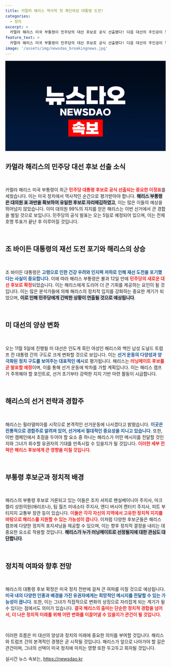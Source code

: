 ```yaml
---
title: 카멀라 해리스 역사적 첫 흑인여성 대통령 도전!
categories:
  - 정치
excerpt: >
  카멀라 해리스 미국 부통령이 민주당의 대선 후보로 공식 선출됐다! 다음 대선의 주인공이 될 해리스는 필라델피아에서 본격 선거 운동을 시작하며, 러닝메이트 발표도 곧 진행할 예정이다. 이 변화가 미국 정치에 미칠 영향은?
feature_text: >
  카멀라 해리스 미국 부통령이 민주당의 대선 후보로 공식 선출됐다! 다음 대선의 주인공이 될 해리스는 필라델피아에서 본격 선거 운동을 시작하며, 러닝메이트 발표도 곧 진행할 예정이다. 이 변화가 미국 정치에 미칠 영향은?
image: '/assets/img/newsdao_breakingnews.jpg'
---
```


<p><img src="/assets/img/newsdao_breakingnews.jpg" alt="pcversion 속보" /></p>

<h2 data-ke-size="size26">카멀라 해리스의 민주당 대선 후보 선출 소식</h2>

<p data-ke-size="size16">&nbsp;</p>

<p>카멀라 해리스 미국 부통령이 최근 <b><span style="color: #ee2323;">민주당 대통령 후보로 공식 선출되는 중요한 이정표</span></b>를 세웠습니다. 이는 미국 정치에서 역사적인 순간으로 평가받아야 합니다. <b><span style="background-color: #21538527;">해리스 부통령은 대의원 표 과반을 확보하여 유일한 후보로 자리매김하였고</span></b>, 이는 많은 이들의 예상을 뛰어넘지 않았습니다. 이미 대의원 99%의 지지를 얻은 해리스는 이번 선거에서 큰 경합을 벌일 것으로 보입니다. 민주당의 공식 발표는 오는 5일로 예정되어 있으며, 이는 전체 호명 투표가 끝난 후 이루어질 것입니다.</p>

<p data-ke-size="size16">&nbsp;</p>

<h2 data-ke-size="size26">조 바이든 대통령의 재선 도전 포기와 해리스의 상승</h2>

<p data-ke-size="size16">&nbsp;</p>

<p>조 바이든 대통령은 <b><span style="color: #1a5490;">고령으로 인한 건강 우려와 인지력 저하로 인해 재선 도전을 포기했다는 사실이 중요합니다</span></b>. 이에 따라 해리스 부통령은 불과 12일 만에 <b><span style="color: #ee2323;">민주당의 새로운 대선 후보로 확정</span></b>되었습니다. 이는 해리스에게 도리어 더 큰 기회를 제공하는 요인이 될 것입니다. 이는 많은 분석가들에 의해 해리스의 정치적 입지를 강화하는 중요한 계기가 되었으며, <b><span style="background-color: #21538527;">이로 인해 민주당에게 긴박한 상황이 연출될 것으로 예상됩니다</span></b>.</p>

<p data-ke-size="size16">&nbsp;</p>

<h2 data-ke-size="size26">미 대선의 양상 변화</h2>

<p data-ke-size="size16">&nbsp;</p>

<p>오는 11월 5일에 진행될 미 대선은 인도계 흑인 여성인 해리스와 백인 남성 도널드 트럼프 전 대통령 간의 구도로 크게 변화할 것으로 보입니다. 이는 <b><span style="color: #1a5490;">선거 운동의 다양성과 양극화된 정치 구도를 보여주는 대표적인 예시</span></b>로 평가됩니다. 해리스는 <b><span style="color: #ee2323;">러닝메이트 후보를 곧 발표할 예정</span></b>이며, 이를 통해 선거 운동에 박차를 가할 계획입니다. 이는 해리스 캠프가 주목해야 할 포인트로, 선거 초기부터 강력한 지지 기반 마련 활동이 시급합니다.</p>

<p data-ke-size="size16">&nbsp;</p>

<h2 data-ke-size="size26">해리스의 선거 전략과 경합주</h2>

<p data-ke-size="size16">&nbsp;</p>

<p>해리스는 필라델피아를 시작으로 본격적인 선거운동에 나서겠다고 밝혔습니다. <b><span style="color: #1a5490;">이곳은 전통적으로 경합주로 알려져 있어, 선거에서 절대적인 중요성을 지니고 있습니다</span></b>. 또한, 이번 캠페인에서 초점을 두어야 할 요소 중 하나는 해리스가 어떤 메시지를 전달할 것인지와 그녀가 회수할 유권자의 기대를 만족시킬 수 있을지가 될 것입니다. <b><span style="color: #ee2323;">이러한 세부 전략은 해리스 후보에게 큰 영향을 미칠 것입니다</span></b>.</p>

<p data-ke-size="size16">&nbsp;</p>

<h2 data-ke-size="size26">부통령 후보군과 정치적 배경</h2>

<p data-ke-size="size16">&nbsp;</p>

<p>해리스의 부통령 후보로 거론되고 있는 이들은 조지 셔피로 펜실베이니아 주지사, 마크 켈리 상원의원(애리조나), 팀 월즈 미네소타 주지사, 앤디 버시어 켄터키 주지사, 피트 부티지지 교통부 장관 등이 있습니다. <b><span style="color: #ee2323;">이들은 각각 자신의 지역에서 고유한 정치적 지지를 바탕으로 해리스를 지원할 수 있는 가능성이 큽니다</span></b>. 이처럼 다양한 후보군들은 해리스 캠프에 다양한 정치적 포지셔닝을 제공할 수 있으며, 이는 향후 정치적 결정을 내리는 데 중요한 요소로 작용할 것입니다. <b><span style="background-color: #21538527;">해리스가 누가 러닝메이트로 선정될지에 대한 관심도 대단합니다</span></b>.</p>

<p data-ke-size="size16">&nbsp;</p>

<h2 data-ke-size="size26">정치적 여파와 향후 전망</h2>

<p data-ke-size="size16">&nbsp;</p>

<p>해리스의 대통령 후보 확정은 미국 정치 전반에 걸쳐 큰 여파를 미칠 것으로 예상됩니다. <b><span style="color: #1a5490;">미국 내의 다양한 인종과 배경을 가진 유권자에게는 희망적인 메시지를 전달할 수 있는 가능성이 큽니다</span></b>. 또한, 이는 그녀가 직접적으로 변화의 상징으로 자리잡게 되는 계기가 될 수 있다는 점에서도 의미가 있습니다. <b><span style="color: #ee2323;">결국 해리스의 출마는 단순한 정치적 경합을 넘어서, 더 나은 정치적 미래를 위해 어떤 변화를 이끌어낼 수 있을지가 관건이 될 것입니다</span></b>.</p>

<p data-ke-size="size16">&nbsp;</p>

<p>이러한 흐름은 미 대선의 양상과 정치의 미래에 중요한 의미를 부여할 것입니다. 해리스와 트럼프 간의 본격적인 경쟁은 곧 시작될 것입니다. 해리스가 앞으로 나아가야 할 길은 관건이며, 그녀의 선택이 미국 정치에 미치는 영향 또한 두고두고 회자될 것입니다.</p>
실시간 뉴스 속보는, <a href="https://newsdao.kr" rel="dofollow">https://newsdao.kr</a>



